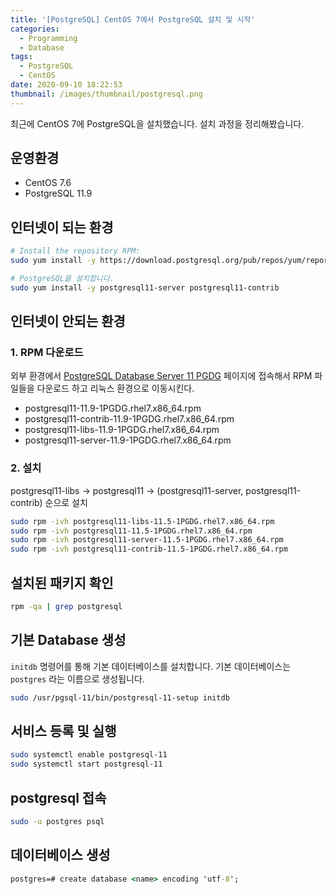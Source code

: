 ```yaml
---
title: '[PostgreSQL] CentOS 7에서 PostgreSQL 설치 및 시작'
categories:
  - Programming
  - Database
tags:
  - PostgreSQL
  - CentOS
date: 2020-09-10 18:22:53
thumbnail: /images/thumbnail/postgresql.png
---
```


최근에 CentOS 7에 PostgreSQL을 설치했습니다. 설치 과정을 정리해봤습니다.

## 운영환경

- CentOS 7.6
- PostgreSQL 11.9

## 인터넷이 되는 환경

```bash
# Install the repository RPM:
sudo yum install -y https://download.postgresql.org/pub/repos/yum/reporpms/EL-7-x86_64/pgdg-redhat-repo-latest.noarch.rpm

# PostgreSQL을 설치합니다.
sudo yum install -y postgresql11-server postgresql11-contrib
```

## 인터넷이 안되는 환경

### 1. RPM 다운로드

외부 환경에서 [PostgreSQL Database Server 11 PGDG](https://yum.postgresql.org/11/redhat/rhel-7-x86_64/repoview/postgresqldbserver11.group.html) 페이지에 접속해서 RPM 파일들을 다운로드 하고 리눅스 환경으로 이동시킨다.

- postgresql11-11.9-1PGDG.rhel7.x86_64.rpm
- postgresql11-contrib-11.9-1PGDG.rhel7.x86_64.rpm
- postgresql11-libs-11.9-1PGDG.rhel7.x86_64.rpm
- postgresql11-server-11.9-1PGDG.rhel7.x86_64.rpm

### 2. 설치

postgresql11-libs -> postgresql11 -> (postgresql11-server, postgresql11-contrib) 순으로 설치

```bash
sudo rpm -ivh postgresql11-libs-11.5-1PGDG.rhel7.x86_64.rpm
sudo rpm -ivh postgresql11-11.5-1PGDG.rhel7.x86_64.rpm
sudo rpm -ivh postgresql11-server-11.5-1PGDG.rhel7.x86_64.rpm
sudo rpm -ivh postgresql11-contrib-11.5-1PGDG.rhel7.x86_64.rpm
```

## 설치된 패키지 확인

```bash
rpm -qa | grep postgresql
```

## 기본 Database 생성

`initdb` 명령어를 통해 기본 데이터베이스를 설치합니다. 기본 데이터베이스는 `postgres` 라는 이름으로 생성됩니다.

```bash
sudo /usr/pgsql-11/bin/postgresql-11-setup initdb
```

## 서비스 등록 및 실행

```bash
sudo systemctl enable postgresql-11
sudo systemctl start postgresql-11
```

## postgresql 접속

```bash
sudo -u postgres psql
```

## 데이터베이스 생성

```cmd
postgres=# create database <name> encoding 'utf-8';
```
